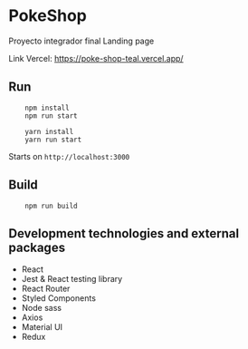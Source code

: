 # PokeShop
Proyecto integrador final Landing page

Link Vercel: https://poke-shop-teal.vercel.app/

## Run
```
    npm install
    npm run start
```

```
    yarn install
    yarn run start
```
Starts on `http://localhost:3000`

## Build
```
    npm run build
```

## Development technologies and external packages
* React 
* Jest & React testing library
* React Router
* Styled Components
* Node sass
* Axios
* Material UI
* Redux
